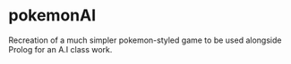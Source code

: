 # pokemonAI
Recreation of a much simpler pokemon-styled game to be used alongside Prolog for an A.I class work.
